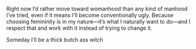 Right now I’d rather move toward womanhood than any kind of manhood I’ve tried, even if it means I’ll become conventionally ugly. Because choosing femininity is in my nature—it’s what I naturally want to do—and I respect that and work with it instead of trying to change it. 

Someday I’ll be a thick butch ass witch